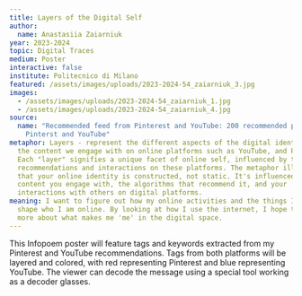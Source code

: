 ```yaml
---
title: Layers of the Digital Self
author:
  name: Anastasiia Zaiarniuk
year: 2023-2024
topic: Digital Traces
medium: Poster
interactive: false
institute: Politecnico di Milano
featured: /assets/images/uploads/2023-2024-54_zaiarniuk_3.jpg
images:
  - /assets/images/uploads/2023-2024-54_zaiarniuk_1.jpg
  - /assets/images/uploads/2023-2024-54_zaiarniuk_4.jpg
source:
  name: "Recommended feed from Pinterest and YouTube: 200 recommended posts from
    Pinterst and YouTube"
metaphor: Layers - represent the different aspects of the digital identity and
  the content we engage with on online platforms such as YouTube, and Pinterest.
  Each "layer" signifies a unique facet of online self, influenced by the
  recommendations and interactions on these platforms. The metaphor illustrates
  that your online identity is constructed, not static. It's influenced by the
  content you engage with, the algorithms that recommend it, and your
  interactions with others on digital platforms.
meaning: I want to figure out how my online activities and the things I like
  shape who I am online. By looking at how I use the internet, I hope to learn
  more about what makes me 'me' in the digital space.
---
```

This Infopoem poster will feature tags and keywords extracted from my Pinterest and YouTube recommendations. Tags from both platforms will be layered and colored, with red representing Pinterest and blue representing YouTube. The viewer can decode the message using a special tool working as a decoder glasses.